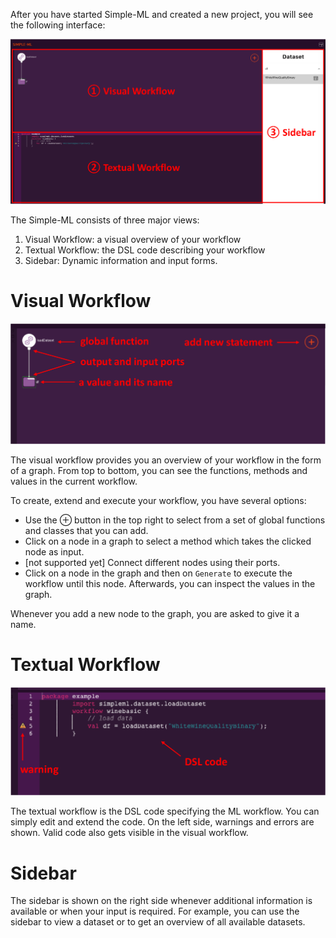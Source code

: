 After you have started Simple-ML and created a new project, you will see the following interface:

<!-- ![Simple-ML GUI](img/overview.png) -->

<img src="https://raw.githubusercontent.com/Simple-ML/Simple-ML/main/docs/img/overview.png" width="700"/>

The Simple-ML consists of three major views:

1. Visual Workflow: a visual overview of your workflow
2. Textual Workflow: the DSL code describing your workflow 
3. Sidebar: Dynamic information and input forms.

# Visual Workflow

<!-- ![Simple-ML Visual Workflow](img/visual_workflow.png) -->

<img src="https://github.com/Simple-ML/Simple-ML/raw/main/docs/img/visual_workflow.png" width="700"/>


The visual workflow provides you an overview of your workflow in the form of a graph. From top to bottom, you can see the functions, methods and values in the current workflow.

To create, extend and execute your workflow, you have several options:
* Use the ⊕ button in the top right to select from a set of global functions and classes that you can add.
* Click on a node in a graph to select a method which takes the clicked node as input.
* [not supported yet] Connect different nodes using their ports. 
* Click on a node in the graph and then on `Generate` to execute the workflow until this node. Afterwards, you can inspect the values in the graph. 

Whenever you add a new node to the graph, you are asked to give it a name.

# Textual Workflow

<!-- ![Simple-ML Textual Workflow](img/textual_workflow.png) -->

<img src="https://github.com/Simple-ML/Simple-ML/raw/main/docs/img/textual_workflow.png" width="700"/>

The textual workflow is the DSL code specifying the ML workflow. You can simply edit and extend the code. On the left side, warnings and errors are shown. Valid code also gets visible in the visual workflow.

# Sidebar

The sidebar is shown on the right side whenever additional information is available or when your input is required. For example, you can use the sidebar to view a dataset or to get an overview of all available datasets.
